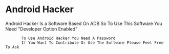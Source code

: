 # Android Hacker
Android Hacker Is a Software Based On ADB So To Use This Software You Need "Developer Option Enabled" 

           To Use Android Hacker You Need A Password
           If You Want To Contribute Or Use The Software Please Feel Free To Ask
